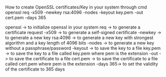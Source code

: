 
How to create OpenSSL certificates/Key in your system through cmd
openssl req -x509 -newkey rsa:4096 -nodes -keyout key.pem -out cert.pem -days 365

openssl -> to initialize openssl in your system
req -> to generate a certificate request
-x509 -> to generate a self-signed certificate
-newkey -> to generate a new key
rsa:4096 -> to generate a new key with strongest  algorithm and a key length of 4096 bits
-nodes -> to generate a new key without a passphrase/password
-keyout -> to save the key to a file
key.pem -> to save the key to a file called key.pem where pem is the extension
-out -> to save the certificate to a file
cert.pem -> to save the certificate to a file called cert.pem where pem is the extension
-days 365-> to set the validity of the certificate to 365 days
